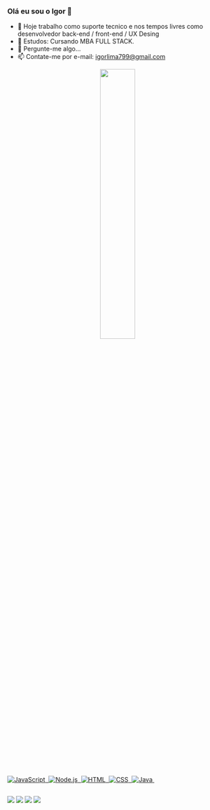 ### Olá eu sou o Igor 👋

- 🔭 Hoje trabalho como suporte tecnico e nos tempos livres como desenvolvedor back-end / front-end / UX Desing
- 🌱 Estudos: Cursando MBA FULL STACK.
- 💬 Pergunte-me algo...
- 📫 Contate-me por e-mail: igorlima799@gmail.com

<div align="center">
  <a href="https://github.com/rogiamil02">
  <img src="https://github-readme-stats.vercel.app/api/top-langs/?username=rogiamil02&theme=dark&hide_border=true" width="39.7%" heigth="150em"/>
</div>
  
<br></br>

![JavaScript](https://img.shields.io/badge/-JavaScript-05122A?style=flat&logo=javascript)&nbsp;
![Node.js](https://img.shields.io/badge/-Node.js-05122A?style=flat&logo=node.js)&nbsp;
![HTML](https://img.shields.io/badge/-HTML-05122A?style=flat&logo=HTML5)&nbsp;
![CSS](https://img.shields.io/badge/-CSS-05122A?style=flat&logo=CSS3&logoColor=1572B6)&nbsp;
![Java](https://img.shields.io/badge/-Java-05122A?style=flat&logo=Java3&logoColor=1572B6)&nbsp;


  
##
  
  
<div> 
  <a href="https://www.youtube.com/channel/UC_-uuuZbY0AAt9CViNzvc-Q" target="_blank"><img src="https://img.shields.io/badge/YouTube-FF0000?style=for-the-badge&logo=youtube&logoColor=white" target="_blank"></a>
  <a href="https://instagram.com/igorlima_02" target="_blank"><img src="https://img.shields.io/badge/-Instagram-%23E4405F?style=for-the-badge&logo=instagram&logoColor=white" target="_blank"></a>
 	<a href = "igorlima799@gmail.com@gmail.com"><img src="https://img.shields.io/badge/-Gmail-%23333?style=for-the-badge&logo=gmail&logoColor=white" target="_blank"></a>
  <a href="https://www.linkedin.com/in/igor-lima-santana-5915771b2/" target="_blank"><img src="https://img.shields.io/badge/-LinkedIn-%230077B5?style=for-the-badge&logo=linkedin&logoColor=white" target="_blank"></a>
  
  
  

